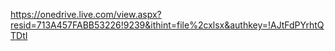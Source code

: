 https://onedrive.live.com/view.aspx?resid=713A457FABB53226!9239&ithint=file%2cxlsx&authkey=!AJtFdPYrhtQTDtI
